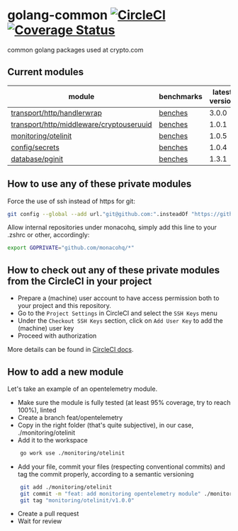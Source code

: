 # golang-common [![CircleCI](https://circleci.com/gh/monacohq/golang-common/tree/main.svg?style=shield&circle-token=daf1da839b5c2715ecf6e86532718dd83c4e5ca1)](https://circleci.com/gh/monacohq/golang-common/tree/main) [![Coverage Status](https://coveralls.io/repos/github/monacohq/golang-common/badge.svg?t=cPxXZ8)](https://coveralls.io/github/monacohq/golang-common)

common golang packages used at crypto.com

## Current modules

| module                      | benchmarks | latest version |
|---|---|---|
| [transport/http/handlerwrap](transport/http/handlerwrap) | [benches](https://turbo-winner-7f9425af.pages.github.io/transport/http/handlerwrap/) |3.0.0|
| [transport/http/middleware/cryptouseruuid](transport/http/middleware/cryptouseruuid) | [benches](https://turbo-winner-7f9425af.pages.github.io/transport/http/middleware/cryptouseruuid) |1.0.1|
| [monitoring/otelinit](monitoring/otelinit) | [benches](https://turbo-winner-7f9425af.pages.github.io/monitoring/otelinit) |1.0.5|
| [config/secrets](config/secrets) | [benches](https://turbo-winner-7f9425af.pages.github.io/config/secrets) |1.0.4|
| [database/pginit](database/pginit) | [benches](https://turbo-winner-7f9425af.pages.github.io/database/pginit) |1.3.1|

## How to use any of these private modules

Force the use of ssh instead of https for git:

```bash
git config --global --add url."git@github.com:".insteadOf "https://github.com/"
```

Allow internal repositories under monacohq, simply add this line to your .zshrc or other, accordingly:

```bash
export GOPRIVATE="github.com/monacohq/*"
```

## How to check out any of these private modules from the CircleCI in your project

- Prepare a (machine) user account to have access permission both to your project and this repository.
- Go to the `Project Settings` in CircleCI and select the `SSH Keys` menu
- Under the `Checkout SSH Keys` section, click on `Add User Key` to add the (machine) user key
- Proceed with authorization

More details can be found in [CircleCI docs](https://circleci.com/docs/github-integration#controlling-access-via-a-machine-user).

## How to add a new module

Let's take an example of an opentelemetry module.

- Make sure the module is fully tested (at least 95% coverage, try to reach 100%), linted
- Create a branch feat/opentelemetry
- Copy in the right folder (that's quite subjective), in our case, ./monitoring/otelinit
- Add it to the workspace

```bash
    go work use ./monitoring/otelinit
```

- Add your file, commit your files (respecting conventional commits) and tag the commit properly, according to a semantic versioning

```bash
    git add ./monitoring/otelinit
    git commit -m "feat: add monitoring opentelemetry module" ./monitoring/otelinit
    git tag "monitoring/otelinit/v1.0.0"
```

- Create a pull request
- Wait for review

